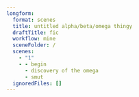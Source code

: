 ```yaml
---
longform:
  format: scenes
  title: untitled alpha/beta/omega thingy
  draftTitle: fic
  workflow: mine
  sceneFolder: /
  scenes:
    - "1"
    - - begin
      - discovery of the omega
      - smut
  ignoredFiles: []
---
```

